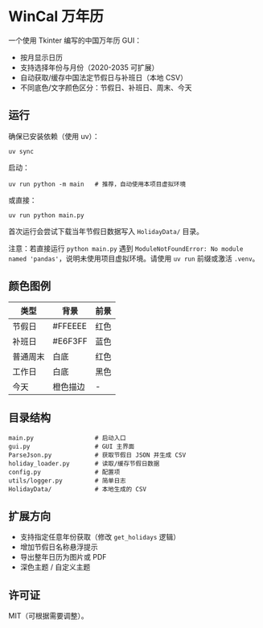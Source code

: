 # WinCal 万年历

一个使用 Tkinter 编写的中国万年历 GUI：

* 按月显示日历
* 支持选择年份与月份（2020-2035 可扩展）
* 自动获取/缓存中国法定节假日与补班日（本地 CSV）
* 不同底色/文字颜色区分：节假日、补班日、周末、今天

## 运行

确保已安装依赖（使用 uv）：

```
uv sync
```

启动：

```
uv run python -m main   # 推荐，自动使用本项目虚拟环境
```

或直接：

```
uv run python main.py
```

首次运行会尝试下载当年节假日数据写入 `HolidayData/` 目录。

注意：若直接运行 `python main.py` 遇到 `ModuleNotFoundError: No module named 'pandas'`，说明未使用项目虚拟环境。请使用 `uv run` 前缀或激活 `.venv`。

## 颜色图例

| 类型 | 背景 | 前景 |
|------|------|------|
| 节假日 | #FFEEEE | 红色 |
| 补班日 | #E6F3FF | 蓝色 |
| 普通周末 | 白底 | 红色 |
| 工作日 | 白底 | 黑色 |
| 今天 | 橙色描边 | - |

## 目录结构

```
main.py                 # 启动入口
gui.py                  # GUI 主界面
ParseJson.py            # 获取节假日 JSON 并生成 CSV
holiday_loader.py       # 读取/缓存节假日数据
config.py               # 配置项
utils/logger.py         # 简单日志
HolidayData/            # 本地生成的 CSV
```

## 扩展方向

* 支持指定任意年份获取（修改 `get_holidays` 逻辑）
* 增加节假日名称悬浮提示
* 导出整年日历为图片或 PDF
* 深色主题 / 自定义主题

## 许可证

MIT（可根据需要调整）。

